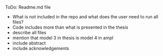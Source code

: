ToDo: Readme.md file
- What is not included in the repo and what does the user need to run all files?
- Code includes more than what is presented in the thesis
- describe all files
- mention that model 3 in thesis is model 4 in ampl
- include abstract
- include acknowledgements